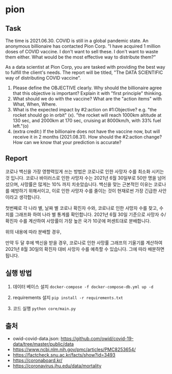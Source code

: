 # pion


## Task
The time is 2021.06.30. COVID is still in a global pandemic state.
An anonymous billionaire has contacted Pion Corp.
"I have acquired 1 million doses of COVID vaccine.
I don't want to sell these.
I don't want to waste them either.
What would be the most effective way to distribute them?"

As a data scientist at Pion Corp, you are tasked with providing the best way to fulfill the client's needs.
The report will be titled, "The DATA SCIENTIFIC way of distributing COVID vaccine".

1. Please define the OBJECTIVE clearly. Why should the billionaire agree that this objective is important? Explain it with "first principle" thinking.
2. What should we do with the vaccine? What are the "action items" with What, When, Where.
3. What is the expected impact by #2:action on #1:Objective? e.g. "the rocket should go in orbit" (x). "the rocket will reach 1000km altitude at 130 sec, and 2000km at 170 sec, cruising at 8000km/h, with 33% fuel left."(o)
4. (extra credit:) If the billionaire does not have the vaccine now, but will receive it in 2 months (2021.08.31). How should the #2:action change? How can we know that your prediction is accurate?


## Report
코로나 백신을 가장 영향력있게 쓰는 방법은 코로나로 인한 사망자 수를 최소화 시키는 것 입니다.
코로나 바이러스로 인한 사망자 수는 2021년 6월 30일부로 50만 명을 넘어섰으며, 사망률은 많게는 10% 까지 치솟았습니다.
백신을 맞는 근본적인 이유는 코로나를 예방하기 위해서이고, 이로 인한 사망자 수를 줄이는 것이 현재로썬 가장 긴급한 사안이라고 생각합니다.

첫번째로 각 나라 별, 날짜 별 코로나 확진자 수와, 코로나로 인한 사망자 수를 찾고, 수치를 그래프화 하여 나라 별 통계를 확인합니다.
2021년 6월 30일 기준으로 사망자 수/확진자 수를 계산하여 사망률이 가장 높은 국가 10곳에 퍼센트대로 분배합니다.

위의 내용에 따라 분배할 경우, 


만약 두 달 후에 백신을 받을 경우, 코로나로 인한 사망률 그래프의 기울기를 계산하여 2021년 8월 30일의 확진자 대비 사망자 수를 예측할 수 있습니다.
그에 따라 배분하면 됩니다.


## 실행 방법
1. 데이터 베이스 설치
`docker-compose -f docker-compose-db.yml up -d`

2. requirements 설지
`pip install -r requirements.txt`

3. 코드 실행
`python core/main.py`


## 출처
- owid-covid-data.json: https://github.com/owid/covid-19-data/tree/master/public/data
- https://www.ncbi.nlm.nih.gov/pmc/articles/PMC8253654/
- https://factcheck.snu.ac.kr/facts/show?id=3493
- https://coronaboard.kr/
- https://coronavirus.jhu.edu/data/mortality